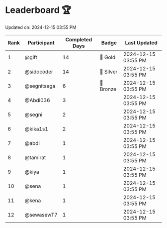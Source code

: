 # Leaderboard 🏆

Updated on: 2024-12-15 03:55 PM

| Rank | Participant       | Completed Days | Badge      | Last Updated         |
|------|-------------------|----------------|------------|----------------------|
| 1    | @gift             | 14             | 🏅 Gold     | 2024-12-15 03:55 PM |
| 2    | @sidocoder        | 14             | 🥈 Silver   | 2024-12-15 03:55 PM |
| 3    | @segnitsega       | 6              | 🥉 Bronze   | 2024-12-15 03:55 PM |
| 4    | @Abdi036          | 3              |            | 2024-12-15 03:55 PM |
| 5    | @segni            | 2              |            | 2024-12-15 03:55 PM |
| 6    | @kika1s1          | 2              |            | 2024-12-15 03:55 PM |
| 7    | @abdi             | 1              |            | 2024-12-15 03:55 PM |
| 8    | @tamirat          | 1              |            | 2024-12-15 03:55 PM |
| 9    | @kiya             | 1              |            | 2024-12-15 03:55 PM |
| 10   | @sena             | 1              |            | 2024-12-15 03:55 PM |
| 11   | @kena             | 1              |            | 2024-12-15 03:55 PM |
| 12   | @sewasewT7        | 1              |            | 2024-12-15 03:55 PM |
